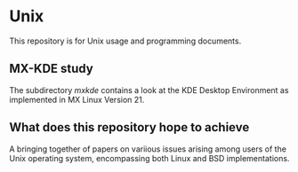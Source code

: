 # Unix #
This repository is for Unix usage and programming documents.

## MX-KDE study ##
The subdirectory _mxkde_ contains a look at the KDE Desktop Environment as implemented in MX Linux Version 21.

## What does this repository hope to achieve ##
A bringing together of papers on variious issues arising among users of the Unix operating system, encompassing both Linux and BSD implementations.
